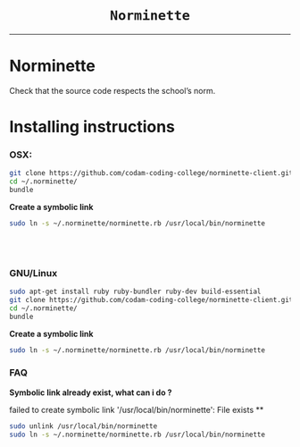 <h1 align="center"><code>Norminette</code></h1>

---

# Norminette

Check that the source code respects the school’s norm.

# Installing instructions

### OSX:

```bash
git clone https://github.com/codam-coding-college/norminette-client.git ~/.norminette/
cd ~/.norminette/
bundle 
```

**Create a symbolic link**

```bash
sudo ln -s ~/.norminette/norminette.rb /usr/local/bin/norminette
```

<br /><br />
### GNU/Linux

```bash
sudo apt-get install ruby ruby-bundler ruby-dev build-essential
git clone https://github.com/codam-coding-college/norminette-client.git ~/.norminette/
cd ~/.norminette/
bundle
```

**Create a symbolic link**

```bash
sudo ln -s ~/.norminette/norminette.rb /usr/local/bin/norminette
```


### FAQ

**Symbolic link already exist, what can i do ?**

failed to create symbolic link '/usr/local/bin/norminette': File exists **

```bash
sudo unlink /usr/local/bin/norminette
sudo ln -s ~/.norminette/norminette.rb /usr/local/bin/norminette
```





